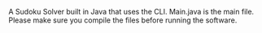 A Sudoku Solver built in Java that uses the CLI. Main.java is the main file. Please make sure you compile the files before running the software.

